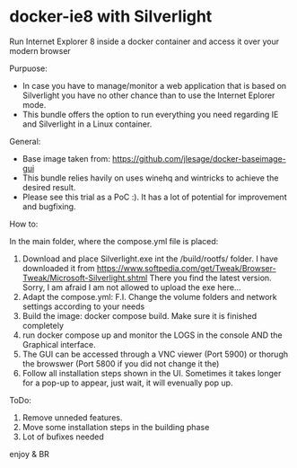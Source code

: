 # docker-ie8 with Silverlight
Run Internet Explorer 8 inside a docker container and access it over your modern browser

Purpuose:
- In case you have to manage/monitor a web application that is based on Silverlight you have no other chance than to use the Internet Eplorer mode.
- This bundle offers the option to run everything you need regarding IE and Silverlight in a Linux container.

General:
- Base image taken from: https://github.com/jlesage/docker-baseimage-gui
- This bundle relies havily on uses winehq and wintricks to achieve the desired result.
- Please see this trial as a PoC :). It has a lot of potential for improvement and bugfixing.

How to:

In the main folder, where the compose.yml file is placed:
1. Download and place Silverlight.exe int the /build/rootfs/ folder. I have downloaded it from https://www.softpedia.com/get/Tweak/Browser-Tweak/Microsoft-Silverlight.shtml There you find the latest version. Sorry, I am afraid I am not allowed to upload the exe here...
2. Adapt the compose.yml: F.I. Change the volume folders and network settings according to your needs
3. Build the image: docker compose build. Make sure it is finished completely
4. run docker compose up and monitor the LOGS in the console AND the Graphical interface.
5. The GUI can be accessed through a VNC viewer (Port 5900) or thorugh the browswer (Port 5800 if you did not change it the)
6. Follow all installation steps shown in the UI. Sometimes it takes longer for a pop-up to appear, just wait, it will evenually pop up.

ToDo: 
1. Remove unneded features.
2. Move some installation steps in the building phase
3. Lot of bufixes needed

enjoy & BR

